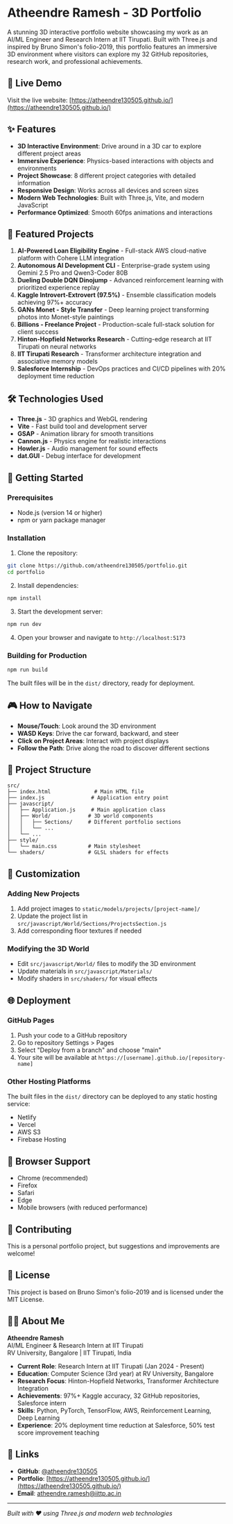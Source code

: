 # Atheendre Ramesh - 3D Portfolio

A stunning 3D interactive portfolio website showcasing my work as an AI/ML Engineer and Research Intern at IIT Tirupati. Built with Three.js and inspired by Bruno Simon's folio-2019, this portfolio features an immersive 3D environment where visitors can explore my 32 GitHub repositories, research work, and professional achievements.

## 🚀 Live Demo

Visit the live website: [https://atheendre130505.github.io/](https://atheendre130505.github.io/)

## ✨ Features

- **3D Interactive Environment**: Drive around in a 3D car to explore different project areas
- **Immersive Experience**: Physics-based interactions with objects and environments
- **Project Showcase**: 8 different project categories with detailed information
- **Responsive Design**: Works across all devices and screen sizes
- **Modern Web Technologies**: Built with Three.js, Vite, and modern JavaScript
- **Performance Optimized**: Smooth 60fps animations and interactions

## 🎯 Featured Projects

1. **AI-Powered Loan Eligibility Engine** - Full-stack AWS cloud-native platform with Cohere LLM integration
2. **Autonomous AI Development CLI** - Enterprise-grade system using Gemini 2.5 Pro and Qwen3-Coder 80B
3. **Dueling Double DQN Dinojump** - Advanced reinforcement learning with prioritized experience replay
4. **Kaggle Introvert-Extrovert (97.5%)** - Ensemble classification models achieving 97%+ accuracy
5. **GANs Monet - Style Transfer** - Deep learning project transforming photos into Monet-style paintings
6. **Billions - Freelance Project** - Production-scale full-stack solution for client success
7. **Hinton-Hopfield Networks Research** - Cutting-edge research at IIT Tirupati on neural networks
8. **IIT Tirupati Research** - Transformer architecture integration and associative memory models
9. **Salesforce Internship** - DevOps practices and CI/CD pipelines with 20% deployment time reduction

## 🛠️ Technologies Used

- **Three.js** - 3D graphics and WebGL rendering
- **Vite** - Fast build tool and development server
- **GSAP** - Animation library for smooth transitions
- **Cannon.js** - Physics engine for realistic interactions
- **Howler.js** - Audio management for sound effects
- **dat.GUI** - Debug interface for development

## 🚀 Getting Started

### Prerequisites

- Node.js (version 14 or higher)
- npm or yarn package manager

### Installation

1. Clone the repository:
```bash
git clone https://github.com/atheendre130505/portfolio.git
cd portfolio
```

2. Install dependencies:
```bash
npm install
```

3. Start the development server:
```bash
npm run dev
```

4. Open your browser and navigate to `http://localhost:5173`

### Building for Production

```bash
npm run build
```

The built files will be in the `dist/` directory, ready for deployment.

## 🎮 How to Navigate

- **Mouse/Touch**: Look around the 3D environment
- **WASD Keys**: Drive the car forward, backward, and steer
- **Click on Project Areas**: Interact with project displays
- **Follow the Path**: Drive along the road to discover different sections

## 📁 Project Structure

```
src/
├── index.html              # Main HTML file
├── index.js               # Application entry point
├── javascript/
│   ├── Application.js     # Main application class
│   ├── World/            # 3D world components
│   │   ├── Sections/     # Different portfolio sections
│   │   └── ...
│   └── ...
├── style/
│   └── main.css          # Main stylesheet
└── shaders/              # GLSL shaders for effects
```

## 🎨 Customization

### Adding New Projects

1. Add project images to `static/models/projects/[project-name]/`
2. Update the project list in `src/javascript/World/Sections/ProjectsSection.js`
3. Add corresponding floor textures if needed

### Modifying the 3D World

- Edit `src/javascript/World/` files to modify the 3D environment
- Update materials in `src/javascript/Materials/`
- Modify shaders in `src/shaders/` for visual effects

## 🌐 Deployment

### GitHub Pages

1. Push your code to a GitHub repository
2. Go to repository Settings > Pages
3. Select "Deploy from a branch" and choose "main"
4. Your site will be available at `https://[username].github.io/[repository-name]`

### Other Hosting Platforms

The built files in the `dist/` directory can be deployed to any static hosting service:
- Netlify
- Vercel
- AWS S3
- Firebase Hosting

## 📱 Browser Support

- Chrome (recommended)
- Firefox
- Safari
- Edge
- Mobile browsers (with reduced performance)

## 🤝 Contributing

This is a personal portfolio project, but suggestions and improvements are welcome!

## 📄 License

This project is based on Bruno Simon's folio-2019 and is licensed under the MIT License.

## 👨‍💻 About Me

**Atheendre Ramesh**  
AI/ML Engineer & Research Intern at IIT Tirupati  
RV University, Bangalore | IIT Tirupati, India

- **Current Role**: Research Intern at IIT Tirupati (Jan 2024 - Present)
- **Education**: Computer Science (3rd year) at RV University, Bangalore
- **Research Focus**: Hinton-Hopfield Networks, Transformer Architecture Integration
- **Achievements**: 97%+ Kaggle accuracy, 32 GitHub repositories, Salesforce intern
- **Skills**: Python, PyTorch, TensorFlow, AWS, Reinforcement Learning, Deep Learning
- **Experience**: 20% deployment time reduction at Salesforce, 50% test score improvement teaching

## 🔗 Links

- **GitHub**: [@atheendre130505](https://github.com/atheendre130505)
- **Portfolio**: [https://atheendre130505.github.io/](https://atheendre130505.github.io/)
- **Email**: atheendre.ramesh@iittp.ac.in

---

*Built with ❤️ using Three.js and modern web technologies*
